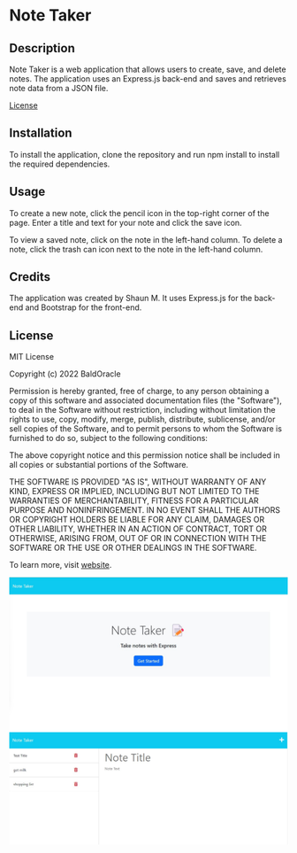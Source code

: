 # Note Taker

## Description

Note Taker is a web application that allows users to create, save, and delete notes. The application uses an Express.js back-end and saves and retrieves note data from a JSON file.

[License](#License)

## Installation

To install the application, clone the repository and run npm install to install the required dependencies.

## Usage

To create a new note, click the pencil icon in the top-right corner of the page. Enter a title and text for your note and click the save icon.

To view a saved note, click on the note in the left-hand column. To delete a note, click the trash can icon next to the note in the left-hand column. 

## Credits

The application was created by Shaun M. It uses Express.js for the back-end and Bootstrap for the front-end.


## License

MIT License

Copyright (c) 2022 BaldOracle

Permission is hereby granted, free of charge, to any person obtaining a copy
of this software and associated documentation files (the "Software"), to deal
in the Software without restriction, including without limitation the rights
to use, copy, modify, merge, publish, distribute, sublicense, and/or sell
copies of the Software, and to permit persons to whom the Software is
furnished to do so, subject to the following conditions:

The above copyright notice and this permission notice shall be included in all
copies or substantial portions of the Software.

THE SOFTWARE IS PROVIDED "AS IS", WITHOUT WARRANTY OF ANY KIND, EXPRESS OR
IMPLIED, INCLUDING BUT NOT LIMITED TO THE WARRANTIES OF MERCHANTABILITY,
FITNESS FOR A PARTICULAR PURPOSE AND NONINFRINGEMENT. IN NO EVENT SHALL THE
AUTHORS OR COPYRIGHT HOLDERS BE LIABLE FOR ANY CLAIM, DAMAGES OR OTHER
LIABILITY, WHETHER IN AN ACTION OF CONTRACT, TORT OR OTHERWISE, ARISING FROM,
OUT OF OR IN CONNECTION WITH THE SOFTWARE OR THE USE OR OTHER DEALINGS IN THE
SOFTWARE.

To learn more, visit [website](https://peaceful-badlands-78489.herokuapp.com/notes).

![screenshot](./Assets/Note-taker-home-page.jpg)
![screenshot](./Assets/Note-taker-input.jpg)
